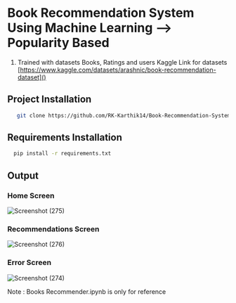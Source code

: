 # Book Recommendation System Using Machine Learning --> Popularity Based
  1. Trained with datasets Books, Ratings and users
  Kaggle Link for datasets
  [https://www.kaggle.com/datasets/arashnic/book-recommendation-dataset]()

 ## Project Installation
 ```bash
    git clone https://github.com/RK-Karthik14/Book-Recommendation-System-Using-Machine-Learning--Popularity-Based.git
```

## Requirements Installation
```bash
  pip install -r requirements.txt
```

## Output
  ### Home Screen
  
  ![Screenshot (275)](https://github.com/RK-Karthik14/Book-Recommendation-System-Using-Machine-Learning--Popularity-Based/assets/116002560/44c09980-130e-49c3-b4b4-3ac1b36845ab)


  ### Recommendations Screen
  
  ![Screenshot (276)](https://github.com/RK-Karthik14/Book-Recommendation-System-Using-Machine-Learning--Popularity-Based/assets/116002560/d994acfd-1aa5-40e7-bd64-ea49c141075d)


  ### Error Screen
  
  ![Screenshot (274)](https://github.com/RK-Karthik14/Book-Recommendation-System-Using-Machine-Learning--Popularity-Based/assets/116002560/c68adc2c-4ddc-4347-a20c-c1bf3d0b039c)


Note : Books Recommender.ipynb is only for reference
